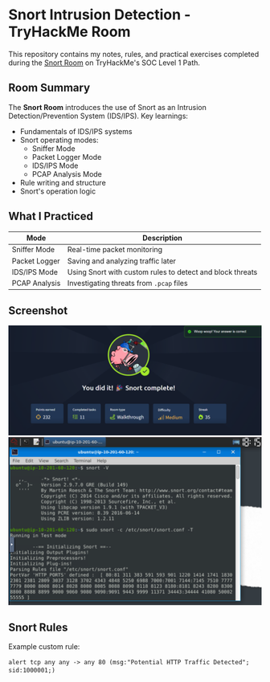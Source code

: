 # Snort Intrusion Detection - TryHackMe Room

This repository contains my notes, rules, and practical exercises completed during the [Snort Room](https://tryhackme.com/room/snort) on TryHackMe's SOC Level 1 Path.

## Room Summary

The **Snort Room** introduces the use of Snort as an Intrusion Detection/Prevention System (IDS/IPS). Key learnings:

- Fundamentals of IDS/IPS systems
- Snort operating modes:
  - Sniffer Mode
  - Packet Logger Mode
  - IDS/IPS Mode
  - PCAP Analysis Mode
- Rule writing and structure
- Snort's operation logic

## What I Practiced

| Mode              | Description |
|------------------|-------------|
| Sniffer Mode     | Real-time packet monitoring |
| Packet Logger    | Saving and analyzing traffic later |
| IDS/IPS Mode     | Using Snort with custom rules to detect and block threats |
| PCAP Analysis    | Investigating threats from `.pcap` files |

## Screenshot
![Room Completion](https://github.com/MayankQuery/tryhackme-writeups/blob/main/snort/images/snort-completion.png)
![Room Practice](https://github.com/MayankQuery/tryhackme-writeups/blob/main/snort/images/snort-practice.png)

## Snort Rules
Example custom rule:
```snort
alert tcp any any -> any 80 (msg:"Potential HTTP Traffic Detected"; sid:1000001;)
